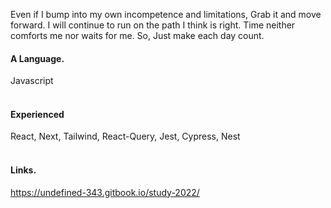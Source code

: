 Even if I bump into my own incompetence and limitations, Grab it and move forward. I will continue to run on the path I think is right. Time neither comforts me nor waits for me. So, Just make each day count.

#### A Language.
Javascript
<br /><br />

#### Experienced
React, Next, Tailwind, React-Query, Jest, Cypress, Nest
<br /><br />

#### Links.
https://undefined-343.gitbook.io/study-2022/
<br /><br />
